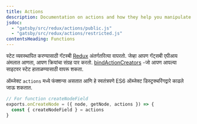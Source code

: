 ```yaml
---
title: Actions
description: Documentation on actions and how they help you manipulate state within Gatsby
jsdoc:
  - "gatsby/src/redux/actions/public.js"
  - "gatsby/src/redux/actions/restricted.js"
contentsHeading: Functions
---
```


स्टेट व्यवस्थापित करण्यासाठी गॅटस्बी [Redux](http://redux.js.org) अंतर्गतरित्या वापरतो. जेव्हा आपण गॅट्सबी एपीआय अंमलात आणता, आपण क्रियांचा संग्रह पार करतो. 
[bindActionCreators](https://redux.js.org/api/bindactioncreators/) -जो आपण आपल्या साइटवर स्टेट हाताळण्यासाठी वापरू शकता.

ऑब्जेक्ट `actions` मध्ये फंक्शन्स असतात आणि हे स्वतंत्रपणे ES6 ऑब्जेक्ट डिस्ट्रक्चरिंगद्वारे काढले जाऊ शकतात.

```javascript
// For function createNodeField
exports.onCreateNode = ({ node, getNode, actions }) => {
  const { createNodeField } = actions
}
```

